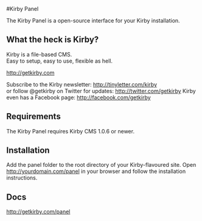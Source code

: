 #Kirby Panel

The Kirby Panel is a open-source interface for your Kirby installation.

## What the heck is Kirby?

Kirby is a file-based CMS.   
Easy to setup, easy to use, flexible as hell.

<http://getkirby.com>

Subscribe to the Kirby newsletter: <http://tinyletter.com/kirby>    
or follow @getkirby on Twitter for updates: <http://twitter.com/getkirby>
Kirby even has a Facebook page: <http://facebook.com/getkirby>

## Requirements

The Kirby Panel requires Kirby CMS 1.0.6 or newer.  

## Installation

Add the panel folder to the root directory of your Kirby-flavoured site. Open http://yourdomain.com/panel in your browser and follow the installation instructions. 

## Docs

<http://getkirby.com/panel>  